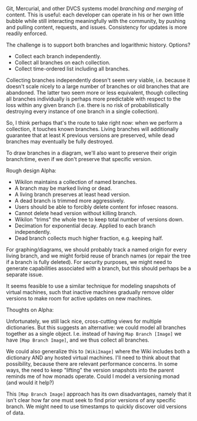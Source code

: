 
Git, Mercurial, and other DVCS systems model *branching and merging* of content. This is useful: each developer can operate in his or her own little bubble while still interacting meaningfully with the community, by pushing and pulling content, requests, and issues. Consistency for updates is more readily enforced.

The challenge is to support both branches and logarithmic history. Options?

* Collect each branch independently.
* Collect all branches on each collection. 
* Collect time-ordered list including all branches.

Collecting branches independently doesn't seem very viable, i.e. because it doesn't scale nicely to a large number of branches or old branches that are abandoned. The latter two seem more or less equivalent, though collecting all branches individually is perhaps more predictable with respect to the loss within any given branch (i.e. there is no risk of probabilistically destroying every instance of one branch in a single collection).

So, I think perhaps that's the route to take right now: when we perform a collection, it touches known branches. Living branches will additionally guarantee that at least K previous versions are preserved, while dead branches may eventually be fully destroyed.

To draw branches in a diagram, we'll also want to preserve their origin branch:time, even if we don't preserve that specific version.

Rough design Alpha:

* Wikilon maintains a collection of named branches.
* A branch may be marked living or dead.
 * A living branch preserves at least head version.
 * A dead branch is trimmed more aggressively. 
* Users should be able to forcibly delete content for infosec reasons.
 * Cannot delete head version without killing branch.
* Wikilon "trims" the whole tree to keep total number of versions down.
 * Decimation for exponential decay. Applied to each branch independently.
 * Dead branch collects much higher fraction, e.g. keeping half. 

For graphing/diagrams, we should probably track a named origin for every living branch, and we might forbid reuse of branch names (or repair the tree if a branch is fully deleted). For security purposes, we might need to generate capabilities associated with a branch, but this should perhaps be a separate issue.

It seems feasible to use a similar technique for modeling snapshots of virtual machines, such that inactive machines gradually remove older versions to make room for active updates on new machines.

Thoughts on Alpha:

Unfortunately, we still lack nice, cross-cutting views for multiple dictionaries. But this suggests an alternative: we could model all branches together as a single object. I.e. instead of having `Map Branch [Image]` we have `[Map Branch Image]`, and we thus collect all branches. 

We could also generalize this to `[WikiImage]` where the Wiki includes both a dictionary AND any hosted virtual machines. I'll need to think about that possibility, because there are relevant performance concerns. In some ways, the need to keep "lifting" the version snapshots into the parent reminds me of how monads operate. Could I model a versioning monad (and would it help?)

This `[Map Branch Image]` approach has its own disadvantages, namely that it isn't clear how far one must seek to find prior versions of any specific branch. We might need to use timestamps to quickly discover old versions of data.

